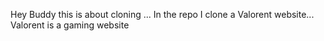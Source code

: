 Hey Buddy this is about cloning ... In the repo I clone a Valorent website... Valorent is a gaming website

